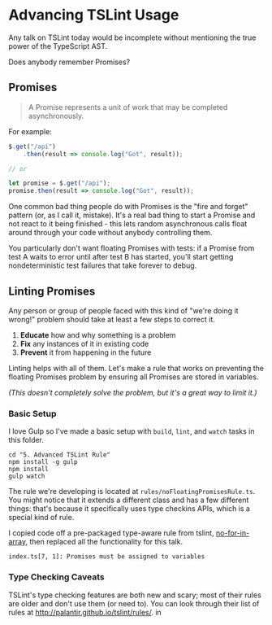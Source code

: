 # Advancing TSLint Usage

Any talk on TSLint today would be incomplete without mentioning the true power of the TypeScript AST.

Does anybody remember Promises?

## Promises

> A Promise represents a unit of work that may be completed asynchronously.

For example:

```typescript
$.get("/api")
    .then(result => console.log("Got", result));

// or

let promise = $.get("/api");
promise.then(result => console.log("Got", result));
```

One common bad thing people do with Promises is the "fire and forget" pattern (or, as I call it, mistake).
It's a real bad thing to start a Promise and not react to it being finished - this lets random asynchronous calls float around through your code without anybody controlling them.

You particularly don't want floating Promises with tests: if a Promise from test A waits to error until after test B has started, you'll start getting nondeterministic test failures that take forever to debug.

## Linting Promises

Any person or group of people faced with this kind of "we're doing it wrong!" problem should take at least a few steps to correct it.

1. **Educate** how and why something is a problem
2. **Fix** any instances of it in existing code
3. **Prevent** it from happening in the future

Linting helps with all of them.
Let's make a rule that works on preventing the floating Promises problem by ensuring all Promises are stored in variables.

*(This doesn't completely solve the problem, but it's a great way to limit it.)*

### Basic Setup

I love Gulp so I've made a basic setup with `build`, `lint`, and `watch` tasks in this folder.

```
cd "5. Advanced TSLint Rule"
npm install -g gulp
npm install
gulp watch
```

The rule we're developing is located at `rules/noFloatingPromisesRule.ts`.
You might notice that it extends a different class and has a few different things: that's because it specifically uses type checkins APIs, which is a special kind of rule.

I copied code off a pre-packaged type-aware rule from tslint, [no-for-in-array](https://github.com/palantir/tslint/blob/master/src/rules/noForInArrayRule.ts), then replaced all the functionality for this talk.

```
index.ts[7, 1]: Promises must be assigned to variables
```

### Type Checking Caveats

TSLint's type checking features are both new and scary; most of their rules are older and don't use them (or need to).
You can look through their list of rules at http://palantir.github.io/tslint/rules/.
in